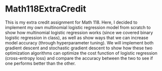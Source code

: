 # Math118ExtraCredit

This is my extra credit assignment for Math 118. Here, I decided to implement my own multinomial logistic regression model from scratch to show how multinomial logistic regression works (since we covered binary logistic regression in class), as well as show ways that we can increase model accuracy (through hyperparameter tuning). We will implement both gradient descent and stochastic gradient descent to show how these two optimization algorithms can optimize the cost function of logistic regression (cross-entropy loss) and compare the accuracy between the two to see if one performs better than the other.


